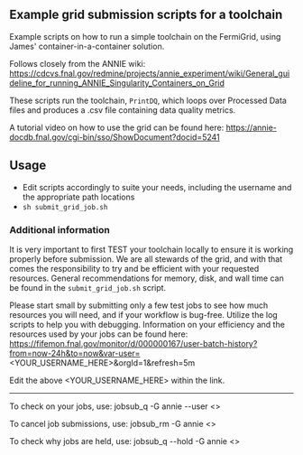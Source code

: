 ## Example grid submission scripts for a toolchain

Example scripts on how to run a simple toolchain on the FermiGrid, using James' container-in-a-container solution. 

Follows closely from the ANNIE wiki: https://cdcvs.fnal.gov/redmine/projects/annie_experiment/wiki/General_guideline_for_running_ANNIE_Singularity_Containers_on_Grid

These scripts run the toolchain, `PrintDQ`, which loops over Processed Data files and produces a .csv file containing data quality metrics.

A tutorial video on how to use the grid can be found here: https://annie-docdb.fnal.gov/cgi-bin/sso/ShowDocument?docid=5241 

## Usage

- Edit scripts accordingly to suite your needs, including the username and the appropriate path locations
- `sh submit_grid_job.sh`

### Additional information

It is very important to first TEST your toolchain locally to ensure it is working properly before submission. We are all stewards of the grid, and with that comes the responsibility to try and be efficient with your requested resources. General recommendations for memory, disk, and wall time can be found in the `submit_grid_job.sh` script. 

Please start small by submitting only a few test jobs to see how much resources you will need, and if your workflow is bug-free. Utilize the log scripts to help you with debugging. Information on your efficiency and the resources used by your jobs can be found here: https://fifemon.fnal.gov/monitor/d/000000167/user-batch-history?from=now-24h&to=now&var-user=<YOUR_USERNAME_HERE>&orgId=1&refresh=5m

Edit the above <YOUR_USERNAME_HERE> within the link.

----------------

To check on your jobs, use: jobsub_q -G annie --user <<username>>

To cancel job submissions, use: jobsub_rm -G annie <<username>>

To check why jobs are held, use: jobsub_q --hold -G annie <<username>>
